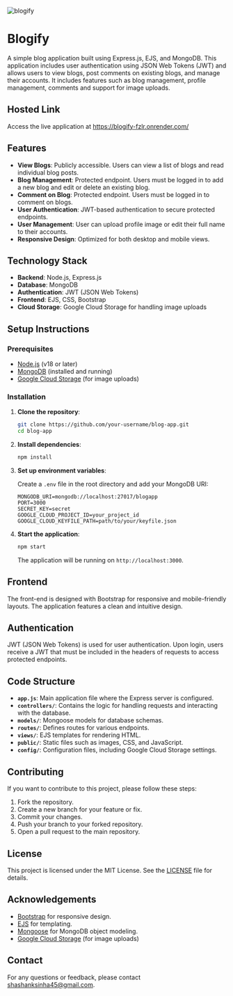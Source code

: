 ![blogify](https://github.com/user-attachments/assets/3d322228-9f1e-4500-b7ba-1c68dc147368)

# Blogify

A simple blog application built using Express.js, EJS, and MongoDB. This application includes user authentication using JSON Web Tokens (JWT) and allows users to view blogs, post comments on existing blogs, and manage their accounts. It includes features such as blog management, profile management, comments and support for image uploads.

## Hosted Link

Access the live application at https://blogify-fzlr.onrender.com/

## Features

- **View Blogs**: Publicly accessible. Users can view a list of blogs and read individual blog posts.
- **Blog Management**: Protected endpoint. Users must be logged in to add a new blog and edit or delete an existing blog.
- **Comment on Blog**: Protected endpoint. Users must be logged in to comment on blogs.
- **User Authentication**: JWT-based authentication to secure protected endpoints.
- **User Management**: User can upload profile image or edit their full name to their accounts.
- **Responsive Design**: Optimized for both desktop and mobile views.

## Technology Stack

- **Backend**: Node.js, Express.js
- **Database**: MongoDB
- **Authentication**: JWT (JSON Web Tokens)
- **Frontend**: EJS, CSS, Bootstrap
- **Cloud Storage**: Google Cloud Storage for handling image uploads

## Setup Instructions

### Prerequisites

- [Node.js](https://nodejs.org) (v18 or later)
- [MongoDB](https://www.mongodb.com) (installed and running)
- [Google Cloud Storage](https://cloud.google.com/storage) (for image uploads)

### Installation

1. **Clone the repository**:

    ```bash
    git clone https://github.com/your-username/blog-app.git
    cd blog-app
    ```

2. **Install dependencies**:

    ```bash
    npm install
    ```

3. **Set up environment variables**:

    Create a `.env` file in the root directory and add your MongoDB URI:

    ```env
    MONGODB_URI=mongodb://localhost:27017/blogapp
    PORT=3000
    SECRET_KEY=secret
    GOOGLE_CLOUD_PROJECT_ID=your_project_id
    GOOGLE_CLOUD_KEYFILE_PATH=path/to/your/keyfile.json
    ```

4. **Start the application**:

    ```bash
    npm start
    ```

    The application will be running on `http://localhost:3000`.

## Frontend

The front-end is designed with Bootstrap for responsive and mobile-friendly layouts. The application features a clean and intuitive design.

## Authentication

JWT (JSON Web Tokens) is used for user authentication. Upon login, users receive a JWT that must be included in the headers of requests to access protected endpoints.

## Code Structure

- **`app.js`**: Main application file where the Express server is configured.
- **`controllers/`**: Contains the logic for handling requests and interacting with the database.
- **`models/`**: Mongoose models for database schemas.
- **`routes/`**: Defines routes for various endpoints.
- **`views/`**: EJS templates for rendering HTML.
- **`public/`**: Static files such as images, CSS, and JavaScript.
- **`config/`**: Configuration files, including Google Cloud Storage settings.

## Contributing

If you want to contribute to this project, please follow these steps:

1. Fork the repository.
2. Create a new branch for your feature or fix.
3. Commit your changes.
4. Push your branch to your forked repository.
5. Open a pull request to the main repository.

## License

This project is licensed under the MIT License. See the [LICENSE](LICENSE) file for details.

## Acknowledgements

- [Bootstrap](https://getbootstrap.com) for responsive design.
- [EJS](https://www.npmjs.com/package/ejs) for templating.
- [Mongoose](https://mongoosejs.com) for MongoDB object modeling.
- [Google Cloud Storage](https://cloud.google.com/storage) (for image uploads)

## Contact

For any questions or feedback, please contact [shashanksinha45@gmail.com](mailto:shashanksinha45@gmail.com).
